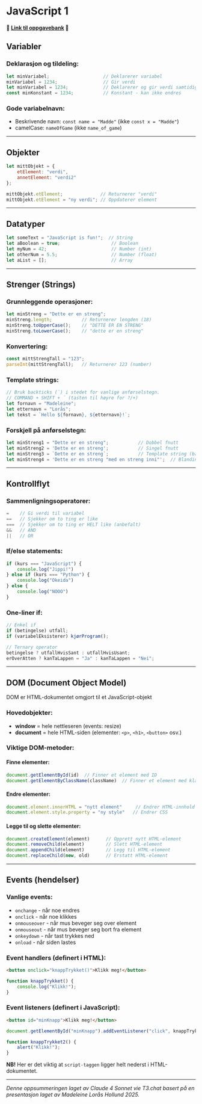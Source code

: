 # JavaScript 1

**🏦 [Link til oppgavebank](https://github.com/Madelelo/Kurs-JavaScript/tree/main/Oppgavebank) 🏦**

## Variabler

### Deklarasjon og tildeling:
```javascript
let minVariabel;                    // Deklarerer variabel
minVariabel = 1234;                 // Gir verdi
let minVariabel = 1234;             // Deklarerer og gir verdi samtidig
const minKonstant = 1234;           // Konstant - kan ikke endres
```

### Gode variabelnavn:
- Beskrivende navn: `const name = "Madde"` (ikke `const x = "Madde"`)
- camelCase: `nameOfGame` (ikke `name_of_game`)

---

## Objekter

```javascript
let mittObjekt = {
    etElement: "verdi",
    annetElement: "verdi2"
};

mittObjekt.etElement;              // Returnerer "verdi"
mittObjekt.etElement = "ny verdi"; // Oppdaterer element
```

---

## Datatyper

```javascript
let someText = "JavaScript is fun!";  // String
let aBoolean = true;                   // Boolean
let myNum = 42;                        // Number (int)
let otherNum = 5.5;                    // Number (float)
let aList = [];                        // Array
```

---

## Strenger (Strings)

### Grunnleggende operasjoner:
```javascript
let minStreng = "Dette er en streng";
minStreng.length;           // Returnerer lengden (18)
minStreng.toUpperCase();    // "DETTE ER EN STRENG"
minStreng.toLowerCase();    // "dette er en streng"
```

### Konvertering:
```javascript
const mittStrengTall = "123";
parseInt(mittStrengTall);   // Returnerer 123 (number)
```

### Template strings:
```javascript
// Bruk backticks (`) i stedet for vanlige anførselstegn. 
// COMMAND + SHIFT + ´ (tasten til høyre for ?/+)
let fornavn = "Madeleine";
let etternavn = "Lorås";
let tekst = `Hello ${fornavn}, ${etternavn}!`;
```

### Forskjell på anførselstegn:
```javascript
let minStreng1 = "Dette er en streng";           // Dobbel fnutt
let minStreng2 = 'Dette er en streng';           // Singel fnutt
let minStreng3 = `Dette er en streng`;           // Template string (backticks)
let minStreng4 = 'Dette er en streng "med en streng inni"';  // Blanding
```

---

## Kontrollflyt

### Sammenligningsoperatorer:
```javascript
=    // Gi verdi til variabel
==   // Sjekker om to ting er like
===  // Sjekker om to ting er HELT like (anbefalt)
&&   // AND
||   // OR
```

### If/else statements:
```javascript
if (kurs === "JavaScript") {
    console.log("Jippi!")
} else if (kurs === "Python") {
    console.log("Okeida")
} else {
    console.log("NOOO")
}
```

### One-liner if:
```javascript
// Enkel if
if (betingelse) utfall;
if (variabelEksisterer) kjørProgram();

// Ternary operator
betingelse ? utfallHvisSant : utfallHvisUsant;
erOverAtten ? kanTaLappen = "Ja" : kanTaLappen = "Nei";
```

---

## DOM (Document Object Model)

DOM er HTML-dokumentet omgjort til et JavaScript-objekt

### Hovedobjekter:
- **window** = hele nettleseren (events: resize)
- **document** = hele HTML-siden (elementer: `<p>`, `<h1>`, `<button>` osv.)

### Viktige DOM-metoder:

#### Finne elementer:
```javascript
document.getElementById(id)  // Finner et element med ID
document.getElementByClassName(className)  // Finner et element med klasse-navn

```

#### Endre elementer:
```javascript
document.element.innerHTML = "nytt element"     // Endrer HTML-innhold
document.element.style.property = "ny style"   // Endrer CSS
```

#### Legge til og slette elementer:
```javascript
document.createElement(element)      // Opprett nytt HTML-element
document.removeChild(element)        // Slett HTML-element
document.appendChild(element)        // Legg til HTML-element
document.replaceChild(new, old)      // Erstatt HTML-element
```

---

## Events (hendelser)

### Vanlige events:
- `onchange` - når noe endres
- `onclick` - når noe klikkes
- `onmouseover` - når mus beveger seg over element
- `onmouseout` - når mus beveger seg bort fra element
- `onkeydown` - når tast trykkes ned
- `onload` - når siden lastes

### Event handlers (definert i HTML):
```html
<button onclick="knappTrykket()">Klikk meg!</button>
```
```javascript
function knappTrykket() {
    console.log("Klikk!");
}
```

### Event listeners (definert i JavaScript):
```html
<button id="minKnapp">Klikk meg!</button>
```
```javascript
document.getElementById("minKnapp").addEventListener("click", knappTrykket2);

function knappTrykket2() {
    alert("Klikk!");
}
```

**NB!** Her er det viktig at `script-taggen` ligger helt nederst i HTML-dokumentet. 


---

*Denne oppsummeringen laget av Claude 4 Sonnet vie T3.chat basert på en presentasjon laget av Madeleine Lorås Hollund 2025.*
